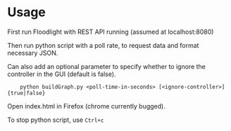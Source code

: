 

# Usage

First run Floodlight with REST API running (assumed at localhost:8080)

Then run python script with a poll rate, to request data and format necessary JSON.

Can also add an optional parameter to specify whether to ignore the controller in the GUI (default is false).

```
    python buildGraph.py <poll-time-in-seconds> [<ignore-controller>]{true|false}
```

Open index.html in Firefox (chrome currently bugged).

To stop python script, use ```Ctrl+c```